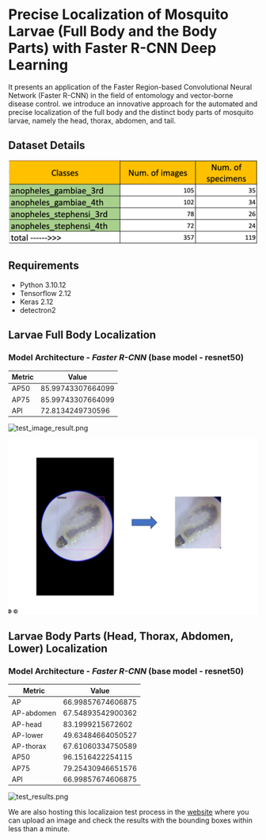 # Precise Localization of Mosquito Larvae (Full Body and the Body Parts) with Faster R-CNN Deep Learning
It presents an application of the Faster Region-based Convolutional Neural Network (Faster R-CNN) in the field of entomology and vector-borne disease control. we introduce an innovative approach for the automated and precise localization of the full body and the distinct body parts of mosquito larvae, namely the head, thorax, abdomen, and tail.

## Dataset Details

![dataset.png](https://github.com/FarhatBuet14/mosquitoAI/blob/main/larvaeNET/LarvaeLocalization/larvae_full_body_localization/images/dataset_details.png)

## Requirements
* Python 3.10.12
* Tensorflow 2.12
* Keras 2.12
* detectron2

## Larvae Full Body Localization

### Model Architecture - *Faster R-CNN* (base model - resnet50)

| Metric  | Value             |
|---------|-------------------|
| AP50    | 85.99743307664099 |
| AP75    | 85.99743307664099 |
| APl     | 72.8134249730596  |

![test_image_result.png](https://github.com/FarhatBuet14/mosquitoAI/blob/main/larvaeNET/LarvaeLocalization/larvae_full_body_localization/images/test_image_result.png)

![crop_result.png](https://github.com/FarhatBuet14/mosquitoAI/blob/main/larvaeNET/LarvaeLocalization/larvae_full_body_localization/images/crop_result.png)

## Larvae Body Parts (Head, Thorax, Abdomen, Lower) Localization

### Model Architecture - *Faster R-CNN* (base model - resnet50)

| Metric           | Value             |
|------------------|-------------------|
| AP               | 66.99857674606875 |
| AP-abdomen       | 67.54893542900362 |
| AP-head          | 83.1999215672602  |
| AP-lower         | 49.63484664050527 |
| AP-thorax        | 67.61060334750589 |
| AP50             | 96.1516422254115  |
| AP75             | 79.25430946651576 |
| APl              | 66.99857674606875 |

![test_results.png](https://github.com/FarhatBuet14/mosquitoAI/blob/main/larvaeNET/LarvaeLocalization/larvae_anatomy_localization/images/test_results.png)

We are also hosting this localizaion test process in the [website](https://mosquito-localization.web.app/) where you can upload an image and check the results with the bounding boxes within less than a minute.